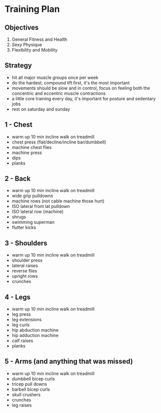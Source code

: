 # Training Plan

## Objectives
1. General Fitness and Health
2. Sexy Physique
3. Flexibility and Mobility

## Strategy
- hit all major muscle groups once per week
- do the hardest, compound lift first, it's the most important
- movements should be slow and in control, focus on feeling both the concentric and eccentric muscle contractions
- a little core training every day, it's important for posture and sedentary jobs
- rest on saturday and sunday

## 1 - Chest
- warm up 10 min incline walk on treadmill
- chest press (flat/decline/incline bar/dumbbell)
- machine chest flies
- machine press
- dips
- planks

## 2 - Back
- warm up 10 min incline walk on treadmill
- wide grip pulldowns
- machine rows (not cable machine those hurt)
- ISO lateral front lat pulldown
- ISO lateral row (machine)
- shrugs
- swimming superman
- flutter kicks

## 3 - Shoulders
- warm up 10 min incline walk on treadmill
- shoulder press
- lateral raises
- reverse flies
- upright rows
- crunches

## 4 - Legs
- warm up 10 min incline walk on treadmill
- leg press
- leg extensions
- leg curls
- hip abduction machine
- hip adduction machine
- calf raises
- planks

## 5 - Arms (and anything that was missed)
- warm up 10 min incline walk on treadmill
- dumbbell bicep curls
- tricep pull downs
- barbell bicep curls
- skull crushers
- crunches
- leg raises